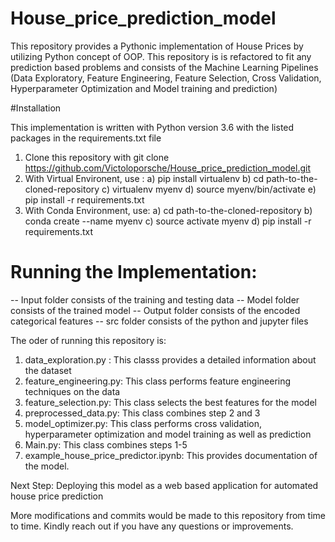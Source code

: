 # House_price_prediction_model

This repository provides a Pythonic implementation of House Prices by utilizing Python concept of OOP.
This repository is is refactored to fit any prediction based problems and consists of the Machine Learning
Pipelines (Data Exploratory, Feature Engineering, Feature Selection, Cross Validation, Hyperparameter Optimization
and Model training and prediction)

#Installation

This implementation is written with Python version 3.6 with the listed packages in the requirements.txt file

1) Clone this repository with git clone https://github.com/Victoloporsche/House_price_prediction_model.git
2) With Virtual Environent, use : 
    a) pip install virtualenv
    b) cd path-to-the-cloned-repository
    c) virtualenv myenv
    d) source myenv/bin/activate
    e) pip install -r requirements.txt
3) With Conda Environment, use:
  a) cd path-to-the-cloned-repository
  b) conda create --name myenv
  c) source activate myenv
  d) pip install -r requirements.txt

# Running the Implementation:
-- Input folder consists of the training and testing data
-- Model folder consists of the trained model
-- Output folder consists of the encoded categorical features
-- src folder consists of the python and jupyter files

The oder of running this repository is:

1) data_exploration.py : This classs provides a detailed information about the dataset
2) feature_engineering.py: This class performs feature engineering techniques on the data 
3) feature_selection.py: This class selects the best features for the model
4) preprocessed_data.py: This class combines step 2 and 3
5) model_optimizer.py: This class performs cross validation, hyperparameter optimization and model training as well as prediction
6) Main.py: This class combines steps 1-5 
6) example_house_price_predictor.ipynb: This provides documentation of the model.

Next Step: Deploying this model as a web based application for automated house price prediction

More modifications and commits would be made to this repository from time to time. Kindly reach out if you have any questions or improvements.
